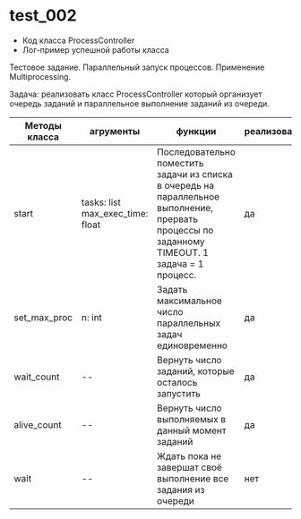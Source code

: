 # test_002

* Код класса ProcessController
* Лог-пример успешной работы класса


Тестовое задание. Параллельный запуск процессов.  Применение Multiprocessing.

Задача: реализовать класс ProcessController который организует очередь заданий и параллельное выполнение заданий из очереди.



|Методы класса|агрументы|функции|реализован|
|--|--|--|--|
|start|tasks: list max_exec_time: float| Последовательно поместить задачи из списка в очередь на параллельное выполнение, прервать процессы по заданному TIMEOUT. 1 задача = 1 процесс. |да|
|set_max_proc|n: int |Задать максимальное число параллельных задач единовременно|да|
|wait_count|--|Вернуть число заданий, которые осталось запустить|да|
|alive_count|--|Вернуть число выполняемых в данный момент заданий|да|
|wait|--|Ждать пока не завершат своё выполнение все задания из очереди|нет|